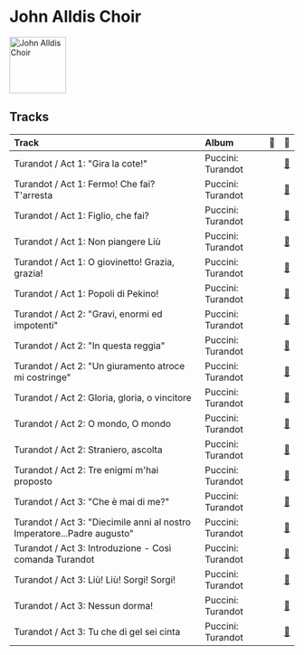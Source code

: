
# John Alldis Choir


<img src="https://i.scdn.co/image/ab67616d0000b273aaf1903e7cfdff4a512e688d" alt="John Alldis Choir" width="100" />

## Tracks

| Track                                                                   | Album             | 💚   | 🔗                                                          |
|:------------------------------------------------------------------------|:------------------|:----|:-----------------------------------------------------------|
| Turandot / Act 1: "Gira la cote!"                                       | Puccini: Turandot |     | [🔗](https://open.spotify.com/track/6Vp8wrS5GyKzi2Xm7bnNmi) |
| Turandot / Act 1: Fermo! Che fai? T'arresta                             | Puccini: Turandot |     | [🔗](https://open.spotify.com/track/3naqgoS9hRsXIcORoowQwX) |
| Turandot / Act 1: Figlio, che fai?                                      | Puccini: Turandot |     | [🔗](https://open.spotify.com/track/69Vi1KGABtrvKpF7eKxNLx) |
| Turandot / Act 1: Non piangere Liù                                      | Puccini: Turandot |     | [🔗](https://open.spotify.com/track/1pTjPvw4Bru6c23MVLlL8x) |
| Turandot / Act 1: O giovinetto! Grazia, grazia!                         | Puccini: Turandot |     | [🔗](https://open.spotify.com/track/4lAACodxCqILYJqzX1fIAb) |
| Turandot / Act 1: Popoli di Pekino!                                     | Puccini: Turandot |     | [🔗](https://open.spotify.com/track/3yRapM2Nv2X6QNSN6X709r) |
| Turandot / Act 2: "Gravi, enormi ed impotenti"                          | Puccini: Turandot |     | [🔗](https://open.spotify.com/track/1reLj9gizcW2Igb1SmaXAl) |
| Turandot / Act 2: "In questa reggia"                                    | Puccini: Turandot |     | [🔗](https://open.spotify.com/track/18Q8LU3a7tAhR0ty9ReLhT) |
| Turandot / Act 2: "Un giuramento atroce mi costringe"                   | Puccini: Turandot |     | [🔗](https://open.spotify.com/track/516eka25M7jZ0YK5EcepTe) |
| Turandot / Act 2: Gloria, gloria, o vincitore                           | Puccini: Turandot |     | [🔗](https://open.spotify.com/track/2dU8bK1qqZWpZ0XTb2B1XG) |
| Turandot / Act 2: O mondo, O mondo                                      | Puccini: Turandot |     | [🔗](https://open.spotify.com/track/4lJ1STTajoMAx802bHqA45) |
| Turandot / Act 2: Straniero, ascolta                                    | Puccini: Turandot |     | [🔗](https://open.spotify.com/track/6dNUykCNYFSrTkDToXYrGH) |
| Turandot / Act 2: Tre enigmi m'hai proposto                             | Puccini: Turandot |     | [🔗](https://open.spotify.com/track/2qFzW35ttnSJvScksWF2hR) |
| Turandot / Act 3: "Che è mai di me?"                                    | Puccini: Turandot |     | [🔗](https://open.spotify.com/track/2Cff1yETLyadMuzFSwdCFn) |
| Turandot / Act 3: "Diecimile anni al nostro Imperatore...Padre augusto" | Puccini: Turandot |     | [🔗](https://open.spotify.com/track/6hABrbNtm1EgnFPQ1qTH8C) |
| Turandot / Act 3: Introduzione - Così comanda Turandot                  | Puccini: Turandot |     | [🔗](https://open.spotify.com/track/4NTwO7K5dGjiphSVYGrJtV) |
| Turandot / Act 3: Liù! Liù! Sorgi! Sorgi!                               | Puccini: Turandot |     | [🔗](https://open.spotify.com/track/3eyVxDIVmB6cjIFcajD9Qq) |
| Turandot / Act 3: Nessun dorma!                                         | Puccini: Turandot |     | [🔗](https://open.spotify.com/track/3b9Dae2aPvOGKNOcdhj9CP) |
| Turandot / Act 3: Tu che di gel sei cinta                               | Puccini: Turandot |     | [🔗](https://open.spotify.com/track/7pECTsr1X4UK0xpRvQLzkz) |